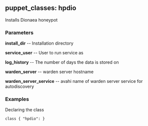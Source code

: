 ## puppet_classes: hpdio

Installs Dionaea honeypot

### Parameters

**install_dir** -- Installation directory

**service_user** -- User to run service as

**log_history** -- The number of days the data is stored on

**warden_server** -- warden server hostname

**warden_server_service** -- avahi name of warden server service for autodiscovery

### Examples

Declaring the class

```
class { "hpdio": }
```

